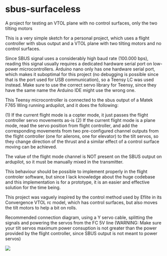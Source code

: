 # sbus-surfaceless
A project for testing an VTOL plane with no control surfaces, only the two tilting motors

This is a very simple sketch for a personal project, which uses a flight controller with sbus output and a VTOL plane with two tilting motors and no control surfaces.

Since SBUS signal uses a considerably high baud rate (100.000 bps), reading this signal usually requires a dedicated hardware serial port on low-power microcontrollers. Arduino nano only has one hardware serial port, which makes it suboptimal for this project (no debugging is possible since that is the port used for USB communication), so a Teensy LC was used instead. Make sure to use the correct servo library for Teensy, since they have the same name the Arduino IDE might use the wrong one.

This Teensy microcontroller is connected to the sbus output of a Matek F765 Wing running ardupilot, and it does the following:

(1) If the current flight mode is a copter mode, it just passes the flight controller servo movements as-is
(2) If the current flight mode is a plane mode, read the servo position from flight controller, and add the corresponding movements from two pre-configured channel outputs from the flight controller (one for ailerons, one for elevator) to the tilt servos, so they change direction of the thrust and a similar effect of a control surface moving can be achieved.

The value of the flight mode channel is NOT present on the SBUS output on ardupilot, so it must be manually mixed in the transmitter.

This behaviour should be possible to implement properly in the flight controler software, but since I lack knowledge about the huge codebase and this implementation is for a prototype, it is an easier and effective solution for the time being.

This project was vaguely inspired by the control method used by Eflite in its Convergence VTOL rc model, which has control surfaces, but also moves the tilt motors to help a bit on rolls.

Recommended connection diagram, using a Y servo cable, splitting the signals and powering the servos from the FC 5V line (WARNING: Make sure your tilt servos maximum power consuption is not greater than the power provided by the flight controller, since SBUS output is not meant to power servos)

<a href="https://i.imgur.com/jo9Wan7.jpg"><img src="https://i.imgur.com/jo9Wan7l.jpg"></a>
